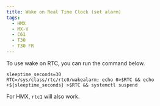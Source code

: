 ```yaml
---
title: Wake on Real Time Clock (set alarm)
tags:
  - HMX
  - MX-V
  - C61
  - T30
  - T30 FR
---
```


To use wake on RTC, you can run the command below.

```
sleeptime_seconds=30
RTC=/sys/class/rtc/rtc0/wakealarm; echo 0>$RTC && echo +${sleeptime_seconds} >$RTC && systemctl suspend
```

For HMX, `rtc1` will also work.
